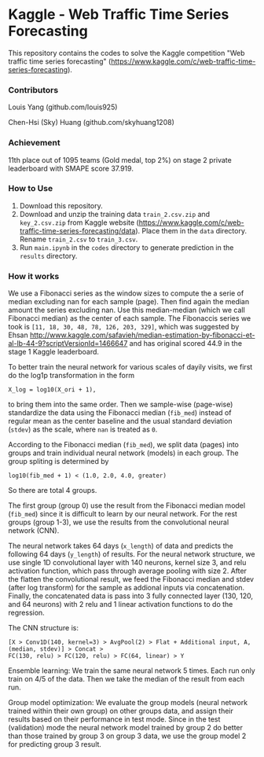 # Kaggle - Web Traffic Time Series Forecasting #
  
This repository contains the codes to solve the Kaggle competition "Web traffic time series forecasting" (https://www.kaggle.com/c/web-traffic-time-series-forecasting).

### Contributors ###
Louis Yang (github.com/louis925)

Chen-Hsi (Sky) Huang (github.com/skyhuang1208)   

### Achievement ###
11th place out of 1095 teams (Gold medal, top 2%) on stage 2 private leaderboard with SMAPE score 37.919.

### How to Use ###
1. Download this repository.
2. Download and unzip the training data `train_2.csv.zip` and `key_2.csv.zip` from Kaggle website (https://www.kaggle.com/c/web-traffic-time-series-forecasting/data). Place them in the `data` directory. Rename `train_2.csv` to `train_3.csv`.
3. Run `main.ipynb` in the `codes` directory to generate prediction in the `results` directory.

### How it works ###
We use a Fibonacci series as the window sizes to compute the a serie of median excluding nan for each sample (page). Then find again the median amount the series excluding nan. Use this median-median (which we call Fibonacci median) as the center of each sample. The Fibonaccis series we took is `[11, 18, 30, 48, 78, 126, 203, 329]`, which was suggested by Ehsan  http://www.kaggle.com/safavieh/median-estimation-by-fibonacci-et-al-lb-44-9?scriptVersionId=1466647 and has original scored 44.9 in the stage 1 Kaggle leaderboard.

To better train the neural network for various scales of dayily visits, we first do the log1p transformation in the form 
    
    X_log = log10(X_ori + 1),

to bring them into the same order. Then we sample-wise (page-wise) standardize the data using the Fibonacci median (`fib_med`) instead of regular mean as the center baseline and the usual standard deviation (`stdev`) as the scale, where `nan` is treated as `0`.

According to the Fibonacci median (`fib_med`), we split data (pages) into groups and train individual neural network (models) in each group. The group spliting is determined by 

    log10(fib_med + 1) < (1.0, 2.0, 4.0, greater)
    
So there are total 4 groups.

The first group (group 0) use the result from the Fibonacci median model (`fib_med`) since it is difficult to learn by our neural network. For the rest groups (group 1-3), we use the results from the convolutional neural network (CNN). 

The neural network takes 64 days (`x_length`) of data and predicts the following 64 days (`y_length`) of results. For the neural network structure, we use single 1D convolutional layer with 140 neurons, kernel size 3, and relu activation function, which pass through average pooling with size 2. After the flatten the convolutional result, we feed the Fibonacci median and stdev (after log transform) for the sample as addional inputs via concatenation. Finally, the concatenated data is pass into 3 fully connected layer (130, 120, and 64 neurons) with 2 relu and 1 linear activation functions to do the regression. 

The CNN structure is: 

    [X > Conv1D(140, kernel=3) > AvgPool(2) > Flat + Additional input, A, (median, stdev)] > Concat > 
    FC(130, relu) > FC(120, relu) > FC(64, linear) > Y

Ensemble learning: We train the same neural network 5 times. Each run only train on 4/5 of the data. Then we take the median of the result from each run.

Group model optimization: We evaluate the group models (neural network trained within their own group) on other groups data, and assign their results based on their performance in test mode. Since in the test (validation) mode the neural network model trained by group 2 do better than those trained by group 3 on group 3 data, we use the group model 2 for predicting group 3 result.
